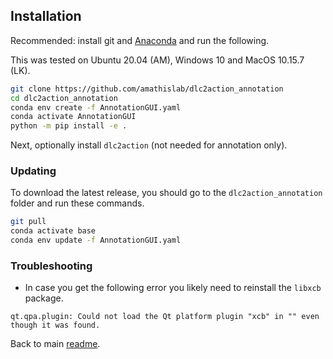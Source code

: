 ## Installation

Recommended: install git and [Anaconda](https://docs.anaconda.com/anaconda/install/) and run the following.

This was tested on Ubuntu 20.04 (AM), Windows 10 and MacOS 10.15.7 (LK). 

```bash
git clone https://github.com/amathislab/dlc2action_annotation
cd dlc2action_annotation
conda env create -f AnnotationGUI.yaml
conda activate AnnotationGUI
python -m pip install -e .
``` 

Next, optionally install `dlc2action` (not needed for annotation only).

### Updating

To download the latest release, you should go to the ```dlc2action_annotation``` folder and run these commands.
```bash
git pull
conda activate base
conda env update -f AnnotationGUI.yaml
``` 

### Troubleshooting

- In case you get the following error you likely need to reinstall the `libxcb` package.
```
qt.qpa.plugin: Could not load the Qt platform plugin "xcb" in "" even though it was found.
```

Back to main [readme](../README.md).
